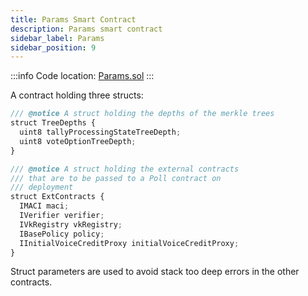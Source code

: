 ```yaml
---
title: Params Smart Contract
description: Params smart contract
sidebar_label: Params
sidebar_position: 9
---
```


:::info
Code location: [Params.sol](https://github.com/privacy-scaling-explorations/maci/blob/main/packages/contracts/contracts/utilities/Params.sol)
:::

A contract holding three structs:

```ts
/// @notice A struct holding the depths of the merkle trees
struct TreeDepths {
  uint8 tallyProcessingStateTreeDepth;
  uint8 voteOptionTreeDepth;
}

/// @notice A struct holding the external contracts
/// that are to be passed to a Poll contract on
/// deployment
struct ExtContracts {
  IMACI maci;
  IVerifier verifier;
  IVkRegistry vkRegistry;
  IBasePolicy policy;
  IInitialVoiceCreditProxy initialVoiceCreditProxy;
}
```

Struct parameters are used to avoid stack too deep errors in the other contracts.
